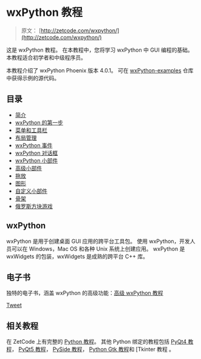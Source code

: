 # wxPython 教程

> 原文： [http://zetcode.com/wxpython/](http://zetcode.com/wxpython/)

这是 wxPython 教程。 在本教程中，您将学习 wxPython 中 GUI 编程的基础。 本教程适合初学者和中级程序员。

本教程介绍了 wxPython Phoenix 版本 4.0.1。 可在 [wxPython-examples](https://github.com/janbodnar/wxPython-examples) 仓库中获得示例的源代码。

## 目录


*   [简介](introduction/)
*   [wxPython 的第一步](firststeps/)
*   [菜单和工具栏](menustoolbars/)
*   [布局管理](layout/)
*   [wxPython 事件](events/)
*   [wxPython 对话框](dialogs/)
*   [wxPython 小部件](widgets/)
*   [高级小部件](advanced/)
*   [拖放](draganddrop/)
*   [图形](gdi/)
*   [自定义小部件](customwidgets/)
*   [骨架](skeletons/)
*   [俄罗斯方块游戏](thetetrisgame/)


## wxPython

wxPython 是用于创建桌面 GUI 应用的跨平台工具包。 使用 wxPython，开发人员可以在 Windows，Mac OS 和各种 Unix 系统上创建应用。 wxPython 是 wxWidgets 的包装，wxWidgets 是成熟的跨平台 C++ 库。

## 电子书

独特的电子书，涵盖 wxPython 的高级功能：[高级 wxPython 教程](/ebooks/advancedwxpython/)

[Tweet](https://twitter.com/share) 

## 相关教程

在 ZetCode 上有完整的 [Python 教程](/lang/python/)。 其他 Python 绑定的教程包括 [PyQt4 教程](/gui/pyqt4/)， [PyQt5 教程](/gui/pyqt5/)， [PySide 教程](/gui/pysidetutorial/)， [Python Gtk 教程](/python/gtk/)和 [Tkinter 教程[](/tkinter/) 。